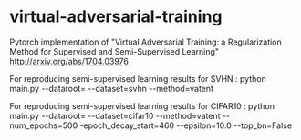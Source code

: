 # virtual-adversarial-training
Pytorch implementation of "Virtual Adversarial Training: a Regularization Method for Supervised and Semi-Supervised Learning" http://arxiv.org/abs/1704.03976

For reproducing semi-supervised learning results for SVHN :
python main.py --dataroot=<dataroot> --dataset=svhn --method=vatent
  
For reproducing semi-supervised learning results for CIFAR10 :
python main.py --dataroot=<dataroot> --dataset=cifar10 --method=vatent --num_epochs=500 -epoch_decay_start=460 --epsilon=10.0 --top_bn=False
